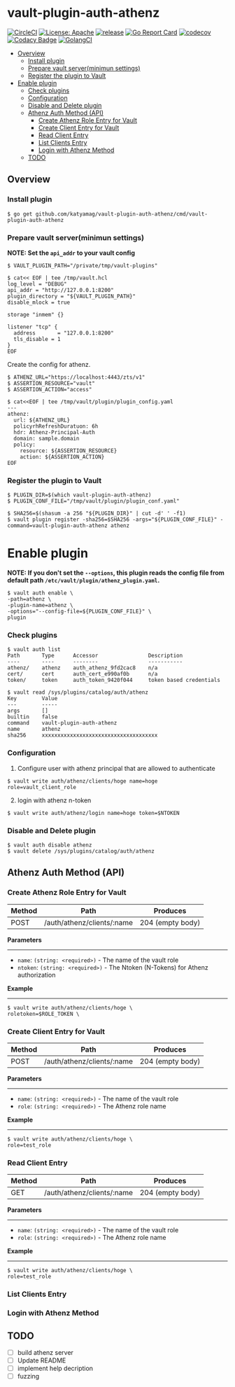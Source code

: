 # vault-plugin-auth-athenz
[![CircleCI](https://circleci.com/gh/katyamag/vault-plugin-auth-athenz/tree/master.svg?style=svg)](https://circleci.com/gh/katyamag/vault-plugin-auth-athenz/tree/master) [![License: Apache](https://img.shields.io/badge/License-Apache%202.0-blue.svg?style=flat-square)](https://opensource.org/licenses/Apache-2.0) [![release](https://img.shields.io/github/release/katyamag/vault-plugin-auth-athenz.svg?style=flat-square)](https://github.com/katyamag/vault-plugin-auth-athenz/releases/latest) [![Go Report Card](https://goreportcard.com/badge/github.com/katyamag/vault-plugin-auth-athenz)](https://goreportcard.com/report/github.com/katyamag/vault-plugin-auth-athenz) [![codecov](https://codecov.io/gh/katyamag/vault-plugin-auth-athenz/branch/master/graph/badge.svg)](https://codecov.io/gh/katyamag/vault-plugin-auth-athenz) [![Codacy Badge](https://api.codacy.com/project/badge/Grade/b882607af6db48f88f3c2fbd33e78686)](https://www.codacy.com/manual/katyamag/vault-plugin-auth-athenz?utm_source=github.com&amp;utm_medium=referral&amp;utm_content=katyamag/vault-plugin-auth-athenz&amp;utm_campaign=Badge_Grade) [![GolangCI](https://golangci.com/badges/github.com/katyamag/vault-plugin-auth-athenz.svg?style=flat-square)](https://golangci.com/r/github.com/katyamag/vault-plugin-auth-athenz)

<!-- START doctoc generated TOC please keep comment here to allow auto update -->
<!-- DON'T EDIT THIS SECTION, INSTEAD RE-RUN doctoc TO UPDATE -->


  - [Overview](#overview)
    - [Install plugin](#install-plugin)
    - [Prepare vault server(minimun settings)](#prepare-vault-serverminimun-settings)
    - [Register the plugin to Vault](#register-the-plugin-to-vault)
- [Enable plugin](#enable-plugin)
    - [Check plugins](#check-plugins)
    - [Configuration](#configuration)
    - [Disable and Delete plugin](#disable-and-delete-plugin)
  - [Athenz Auth Method (API)](#athenz-auth-method-api)
    - [Create Athenz Role Entry for Vault](#create-athenz-role-entry-for-vault)
    - [Create Client Entry for Vault](#create-client-entry-for-vault)
    - [Read Client Entry](#read-client-entry)
    - [List Clients Entry](#list-clients-entry)
    - [Login with Athenz Method](#login-with-athenz-method)
  - [TODO](#todo)

<!-- END doctoc generated TOC please keep comment here to allow auto update -->

## Overview

### Install plugin
```
$ go get github.com/katyamag/vault-plugin-auth-athenz/cmd/vault-plugin-auth-athenz
```

### Prepare vault server(minimun settings)
__NOTE: Set the `api_addr` to your vault config__

```
$ VAULT_PLUGIN_PATH="/private/tmp/vault-plugins"

$ cat<< EOF | tee /tmp/vault.hcl
log_level = "DEBUG"
api_addr = "http://127.0.0.1:8200"
plugin_directory = "${VAULT_PLUGIN_PATH}"
disable_mlock = true

storage "inmem" {}

listener "tcp" {
  address       = "127.0.0.1:8200"
  tls_disable = 1
}
EOF
```

Create the config for athenz.
```
$ ATHENZ_URL="https://localhost:4443/zts/v1"
$ ASSERTION_RESOURCE="vault"
$ ASSERTION_ACTION="access"

$ cat<<EOF | tee /tmp/vault/plugin/plugin_config.yaml
---
athenz:
  url: ${ATHENZ_URL}
  policyrhRefreshDuratuon: 6h
  hdr: Athenz-Principal-Auth
  domain: sample.domain
  policy:
    resource: ${ASSERTION_RESOURCE}
    action: ${ASSERTION_ACTION}
EOF
```

### Register the plugin to Vault
```
$ PLUGIN_DIR=$(which vault-plugin-auth-athenz)
$ PLUGIN_CONF_FILE="/tmp/vault/plugin/plugin_conf.yaml"

$ SHA256=$(shasum -a 256 "${PLUGIN_DIR}" | cut -d' ' -f1)
$ vault plugin register -sha256=$SHA256 -args="${PLUGIN_CONF_FILE}" -command=vault-plugin-auth-athenz athenz
```

# Enable plugin
__NOTE: If you don't set the `--options`, this plugin reads the config file from default path `/etc/vault/plugin/athenz_plugin.yaml`.__
```
$ vault auth enable \
-path=athenz \
-plugin-name=athenz \
-options="--config-file=${PLUGIN_CONF_FILE}" \
plugin
```

### Check plugins
```
$ vault auth list
Path       Type      Accessor                Description
----       ----      --------                -----------
athenz/    athenz    auth_athenz_9fd2cac8    n/a
cert/      cert      auth_cert_e990af0b      n/a
token/     token     auth_token_9420f044     token based credentials

$ vault read /sys/plugins/catalog/auth/athenz
Key        Value
---        -----
args       []
builtin    false
command    vault-plugin-auth-athenz
name       athenz
sha256     xxxxxxxxxxxxxxxxxxxxxxxxxxxxxxxxxxxxx
```

### Configuration
1. Configure user with athenz principal that are allowed to authenticate
```
$ vault write auth/athenz/clients/hoge name=hoge role=vault_client_role
```

2. login with athenz n-token
```
$ vault write auth/athenz/login name=hoge token=$NTOKEN
```

### Disable and Delete plugin
```
$ vault auth disable athenz
$ vault delete /sys/plugins/catalog/auth/athenz
```

## Athenz Auth Method (API)

### Create Athenz Role Entry for Vault

| Method | Path                       | Produces         |
|--------|----------------------------|------------------|
| POST   | /auth/athenz/clients/:name | 204 (empty body) |

__Parameters__

---

- `name`: `(string: <required>)` - The name of the vault role
- `ntoken`: `(string: <required>)` - The Ntoken (N-Tokens) for Athenz authorization

__Example__

---

```
$ vault write auth/athenz/clients/hoge \
roletoken=$ROLE_TOKEN \
```

### Create Client Entry for Vault

| Method | Path                       | Produces         |
|--------|----------------------------|------------------|
| POST   | /auth/athenz/clients/:name | 204 (empty body) |

__Parameters__

---

- `name`: `(string: <required>)` - The name of the vault role
- `role`: `(string: <required>)` - The Athenz role name

__Example__

---

```
$ vault write auth/athenz/clients/hoge \
role=test_role
```

### Read Client Entry

| Method | Path                       | Produces         |
|--------|----------------------------|------------------|
| GET    | /auth/athenz/clients/:name | 204 (empty body) |

__Parameters__

---

- `name`: `(string: <required>)` - The name of the vault role
- `role`: `(string: <required>)` - The Athenz role name

__Example__

---

```
$ vault write auth/athenz/clients/hoge \
role=test_role
```

### List Clients Entry

### Login with Athenz Method


## TODO
 - [ ] build athenz server
 - [ ] Update README
 - [ ] implement help decription
 - [ ] fuzzing
